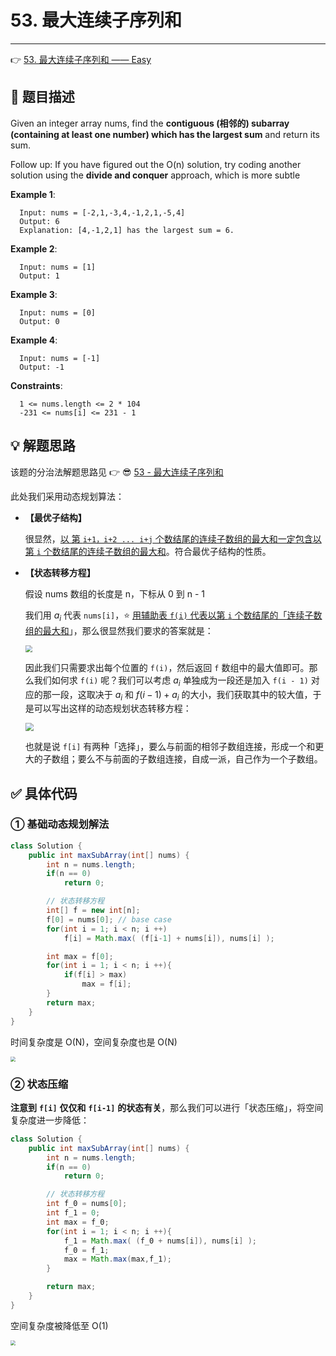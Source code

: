 # 53. 最大连续子序列和

---

👉 [53. 最大连续子序列和 —— Easy](https://leetcode-cn.com/problems/maximum-subarray/)

## 📜 题目描述

Given an integer array nums, find the **contiguous (相邻的) subarray (containing at least one number) which has the largest sum** and return its sum.

Follow up: If you have figured out the O(n) solution, try coding another solution using the **divide and conquer** approach, which is more subtle

**Example 1**:

```
  Input: nums = [-2,1,-3,4,-1,2,1,-5,4]
  Output: 6
  Explanation: [4,-1,2,1] has the largest sum = 6.
```

**Example 2**:

```
  Input: nums = [1]
  Output: 1
```

**Example 3**:

```
  Input: nums = [0]
  Output: 0
```

**Example 4**:

```
  Input: nums = [-1]
  Output: -1
```

**Constraints**:

```
  1 <= nums.length <= 2 * 104
  -231 <= nums[i] <= 231 - 1
```

## 💡 解题思路

该题的分治法解题思路见 👉 😎 [53 - 最大连续子序列和](计算机基础/算法/LeetCode/分治法/53-最大连续子序列和.md)

此处我们采用动态规划算法：

- **【最优子结构】**

  很显然，<u>以 第 `i+1，i+2 ... i+j` 个数结尾的连续子数组的最大和一定包含以第 `i` 个数结尾的连续子数组的最大和</u>。符合最优子结构的性质。

- **【状态转移方程】**

  假设 nums 数组的长度是 n，下标从 0 到 n - 1

  我们用 $a_i$ 代表 `nums[i]`，⭐ <u>用辅助表 `f(i)` 代表以第 `i` 个数结尾的「连续子数组的最大和</u>」，那么很显然我们要求的答案就是：

  <img src="https://gitee.com/veal98/images/raw/master/img/20201006144733.png" style="zoom:70%;" />

  因此我们只需要求出每个位置的 `f(i)`，然后返回 `f` 数组中的最大值即可。那么我们如何求 `f(i)` 呢？我们可以考虑 $a_i$ 单独成为一段还是加入 `f(i - 1)` 对应的那一段，这取决于 $a_i$ 和 $f(i - 1) + a_i$ 的大小，我们获取其中的较大值，于是可以写出这样的动态规划状态转移方程：

  <img src="https://gitee.com/veal98/images/raw/master/img/20201006145044.png" style="zoom: 80%;" />

  也就是说 `f[i]` 有两种「选择」，要么与前面的相邻子数组连接，形成一个和更大的子数组；要么不与前面的子数组连接，自成一派，自己作为一个子数组。

## ✅ 具体代码

### ① 基础动态规划解法

```java
class Solution {
    public int maxSubArray(int[] nums) {
        int n = nums.length;
        if(n == 0)
            return 0;

        // 状态转移方程
        int[] f = new int[n];
        f[0] = nums[0]; // base case
        for(int i = 1; i < n; i ++)
            f[i] = Math.max( (f[i-1] + nums[i]), nums[i] );

        int max = f[0];
        for(int i = 1; i < n; i ++){
            if(f[i] > max)
                max = f[i];
        }
        return max;
    }
}
```

时间复杂度是 O(N)，空间复杂度也是 O(N)

<img src="https://gitee.com/veal98/images/raw/master/img/20201006150153.png" style="zoom: 50%;" />

### ② 状态压缩

**注意到** **`f[i]`** **仅仅和** **`f[i-1]`** **的状态有关**，那么我们可以进行「状态压缩」，将空间复杂度进一步降低：

```java
class Solution {
    public int maxSubArray(int[] nums) {
        int n = nums.length;
        if(n == 0)
            return 0;

        // 状态转移方程
        int f_0 = nums[0];
        int f_1 = 0;
        int max = f_0;
        for(int i = 1; i < n; i ++){
            f_1 = Math.max( (f_0 + nums[i]), nums[i] );
            f_0 = f_1;
            max = Math.max(max,f_1);
        }

        return max;
    }
}
```

空间复杂度被降低至 O(1)

<img src="https://gitee.com/veal98/images/raw/master/img/20201006150917.png" style="zoom: 50%;" />

